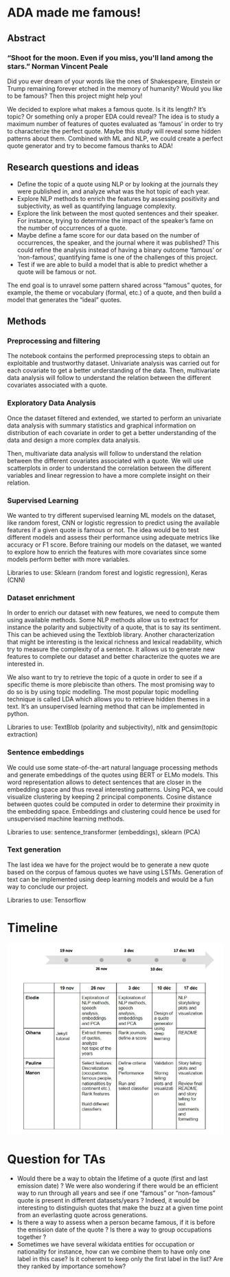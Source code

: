 # ADA made me famous!

## Abstract
### “Shoot for the moon. Even if you miss, you'll land among the stars.” Norman Vincent Peale

Did you ever dream of your words like the ones of Shakespeare, Einstein or Trump remaining forever etched in the memory of humanity?  Would you like to be famous? Then this project might help you!

We decided to explore what makes a famous quote. Is it its length? It’s topic? Or something only a proper EDA could reveal? The idea is to study a maximum number of features of quotes evaluated as ‘famous’ in order to try to characterize the perfect quote. Maybe this study will reveal some hidden patterns about them. Combined with ML and NLP, we could create a perfect quote generator and try to become famous thanks to ADA!



## Research questions and ideas

- Define the topic of a quote using NLP or by looking at the journals they were published in, and analyze what was the hot topic of each year.
- Explore NLP methods to enrich the features by assessing positivity and subjectivity, as well as quantifying language complexity.
- Explore the link between the most quoted sentences and their speaker. For instance, trying to determine the impact of the speaker’s fame on the number of occurrences of a quote.
- Maybe define a fame score for our data based on the number of occurrences, the speaker, and the journal where it was published? This could refine the analysis instead of having a binary outcome ‘famous’ or ‘non-famous’, quantifying fame is one of the challenges of this project.
- Test if we are able to build a model that is able to predict whether a quote will be famous or not.

The end goal is to unravel some pattern shared across “famous” quotes, for example, the theme or vocabulary (formal, etc.) of a quote, and then build a model that generates the “ideal” quotes.


## Methods
### Preprocessing and filtering
The notebook contains the performed preprocessing steps to obtain an exploitable and trustworthy dataset. Univariate analysis was carried out for each covariate to get a better understanding of the data. Then, multivariate data analysis will follow to understand the relation between the different covariates associated with a quote. 

### Exploratory Data Analysis
Once the dataset filtered and extended, we started to perform an univariate data analysis with summary statistics and graphical information on distribution of each covariate in order to get a better understanding of the data and design a more complex data analysis.

Then, multivariate data analysis will follow to understand the relation between the different covariates associated with a quote. We will use scatterplots in order to understand the correlation between the different variables and linear regression to have a more complete insight on their relation.

### Supervised Learning
We wanted to try different supervised learning ML models on the dataset, like random forest, CNN or logistic regression to predict using the available features if a given quote is famous or not. The idea would be to test different models and assess their performance using adequate metrics like accuracy or F1 score. Before training our models on the dataset, we wanted to explore how to enrich the features with more covariates since some models perform better with more variables.

Libraries to use: Sklearn (random forest and logistic regression), Keras (CNN)

### Dataset enrichment
In order to enrich our dataset with new features, we need to compute them using available methods. Some NLP methods allow us to extract for instance the polarity and subjectivity of a quote, that is to say its sentiment. This can be achieved using the Textblob library. Another characterization that might be interesting is the lexical richness and lexical readability, which try to measure the complexity of a sentence. It allows us to generate new features to complete our dataset and better characterize the quotes we are interested in.

We also want to try to retrieve the topic of a quote in order to see if a specific theme is more plebiscite than others. The most promising way to do so is by using topic modelling. The most popular topic modelling technique is called LDA which allows you to retrieve hidden themes in a text. It’s an unsupervised learning method that can be implemented in python.

Libraries to use: TextBlob (polarity and subjectivity), nltk and gensim(topic extraction)

### Sentence embeddings
We could use some state-of-the-art natural language processing methods and generate embeddings of the quotes using BERT or ELMo models. This word representation allows to detect sentences that are closer in the embedding space and thus reveal interesting patterns. Using PCA, we could visualize clustering by keeping 2 principal components. Cosine distance between quotes could be computed in order to determine their proximity in the embedding space. Embeddings and clustering could hence be used for unsupervised machine learning methods.

Libraries to use: sentence_transformer (embeddings), sklearn (PCA)


### Text generation
The last idea we have for the project would be to generate a new quote based on the corpus of famous quotes we have using LSTMs. Generation of text can be implemented using deep learning models and would be a fun way to conclude our project.

Libraries to use: Tensorflow

# Timeline
![TIMELINE.jpg](https://github.com/epfl-ada/ada-2021-project-aficionada/blob/main/TIMELINE.jpg?raw=true)

# Question for TAs
- Would there be a way to obtain the lifetime of a quote (first and last emission date) ? We were also wondering if there would be an efficient way to run through all years and see if one “famous” or “non-famous” quote is present in different datasets/years ?
Indeed, it would be interesting to distinguish quotes that make the buzz at a given time point from an everlasting quote across generations. 
- Is there a way to assess when a person became famous, if it is before the emission date of the quote ? Is there a way to group occupations together ?
- Sometimes we have several wikidata entities for occupation or nationality for instance, how can we combine them to have only one label in this case? Is it coherent to keep only the first label in the list? Are they ranked by importance somehow?







